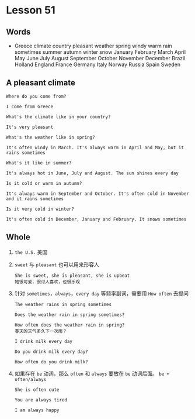 # Lesson 51

## Words

- Greece climate country pleasant weather spring windy warm rain sometimes summer autumn winter snow January February March April May June July August September October November December Brazil Holland England France Germany Italy Norway Russia Spain Sweden

## A pleasant climate

```
Where do you come from?

I come from Greece

What's the climate like in your country?

It's very pleasant

What's the weather like in spring?

It's often windy in March. It's always warm in April and May, but it rains sometimes

What's it like in summer?

It's always hot in June, July and August. The sun shines every day

Is it cold or warm in autumn?

It's always warm in September and October. It's often cold in November and it rains sometimes

Is it very cold in winter?

It's often cold in December, January and February. It snows sometimes
```

## Whole

1. `the U.S.` 美国

2. `sweet` 与 `pleasant` 也可以用来形容人

   ```
   She is sweet, she is pleasant, she is upbeat
   她很可爱，很讨人喜欢，也很乐观
   ```

3. 针对 `sometimes`，`always`，`every day` 等频率副词，需要用 `How often` 去提问

   ```
   The weather rains in spring sometimes

   Does the weather rain in spring sometimes?

   How often does the weather rain in spring?
   春天的天气多久下一次雨？

   I drink milk every day

   Do you drink milk every day?

   How often do you drink milk?
   ```

4. 如果存在 `be` 动词，那么 `often` 和 `always` 要放在 `be` 动词后面。 `be + often/always`

   ```
   She is often cute

   You are always tired

   I am always happy
   ```
